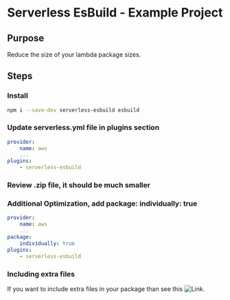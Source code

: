 # Serverless EsBuild - Example Project

## Purpose

Reduce the size of your lambda package sizes.

## Steps

### Install

```bash
npm i --save-dev serverless-esbuild esbuild

```

### Update serverless.yml file in plugins section

```yaml
provider:
    name: aws
    ...
plugins:
    - serverless-esbuild
```

### Review .zip file, it should be much smaller

### Additional Optimization, add package: individually: true

```yaml
provider:
    name: aws
    ...
package:
    individually: true
plugins:
    - serverless-esbuild
```

### Including extra files

If you want to include extra files in your package than see this ![Link](https://www.serverless.com/framework/docs/providers/aws/guide/packaging#patterns).
